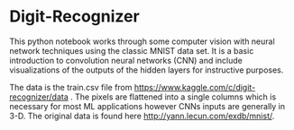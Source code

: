 # Digit-Recognizer
This python notebook works through some computer vision with neural network techniques using the classic MNIST data set. It is a basic introduction to convolution neural networks (CNN) and include visualizations of the outputs of the hidden layers for instructive purposes.

The data is the train.csv file from https://www.kaggle.com/c/digit-recognizer/data . The pixels are flattened into a single columns which is necessary for most ML applications however CNNs inputs are generally in 3-D.  The original data is found here http://yann.lecun.com/exdb/mnist/.
